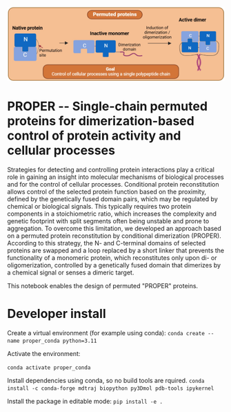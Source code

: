 ![proper_image](proper-logo.jpg)

# PROPER -- Single-chain permuted proteins for dimerization-based control of protein activity and cellular processes

Strategies for detecting and controlling protein interactions play a critical role in gaining an insight into molecular mechanisms of biological processes and for the control of cellular processes. Conditional protein reconstitution allows control of the selected protein function based on the proximity, defined by the genetically fused domain pairs, which may be regulated by chemical or biological signals. This typically requires two protein components in a stoichiometric ratio, which increases the complexity and genetic footprint with split segments often being unstable and prone to aggregation. To overcome this limitation, we developed an approach based on a permuted protein reconstitution by conditional dimerization (PROPER). According to this strategy, the N- and C-terminal domains of selected proteins are swapped and a loop replaced by a short linker that prevents the functionality of a monomeric protein, which reconstitutes only upon di- or oligomerization, controlled by a genetically fused domain that dimerizes by a chemical signal or senses a dimeric target. 

This notebook enables the design of permuted "PROPER" proteins.


# Developer install

Create a virtual environment (for example using conda):
`conda create --name proper_conda python=3.11`

Activate the environment:

`conda activate proper_conda`

Install dependencies using conda, so no build tools are rquired. 
`conda install -c conda-forge mdtraj biopython py3Dmol pdb-tools ipykernel`

Install the package in editable mode:
`pip install -e .`
